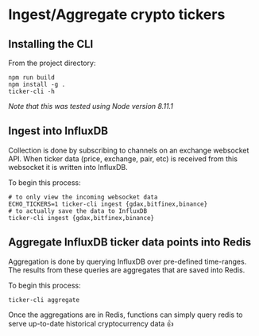 # Ingest/Aggregate crypto tickers

## Installing the CLI

From the project directory:

```
npm run build
npm install -g .
ticker-cli -h
```

*Note that this was tested using Node version 8.11.1*
## Ingest into InfluxDB

Collection is done by subscribing to channels on an exchange websocket API.
When ticker data (price, exchange, pair, etc) is received from this websocket it is written into InfluxDB.

To begin this process:

```
# to only view the incoming websocket data
ECHO_TICKERS=1 ticker-cli ingest {gdax,bitfinex,binance}
# to actually save the data to InfluxDB
ticker-cli ingest {gdax,bitfinex,binance}
```


## Aggregate InfluxDB ticker data points into Redis

Aggregation is done by querying InfluxDB over pre-defined time-ranges.
The results from these queries are aggregates that are saved into Redis.

To begin this process:

```
ticker-cli aggregate
```

Once the aggregations are in Redis, functions can simply query redis to serve up-to-date historical cryptocurrency data :+1: 